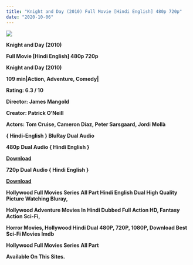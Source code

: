 ```yaml
---
title: "Knight and Day (2010) Full Movie [Hindi English] 480p 720p"
date: "2020-10-06"
---
```


[**![](https://1.bp.blogspot.com/-ihjV7RSg2AQ/XztrkjfVGsI/AAAAAAAAEcc/NO4b-spa3MMX4BPxkHnThHrmxoBJfDxoACLcBGAsYHQ/s1600/images{2deb609f52c527dc8b4fbab26c6d0bae2964b23de7178cabf97238dc1868ff55}252818{2deb609f52c527dc8b4fbab26c6d0bae2964b23de7178cabf97238dc1868ff55}2529-{2deb609f52c527dc8b4fbab26c6d0bae2964b23de7178cabf97238dc1868ff55}2B1.webp)**](https://1.bp.blogspot.com/-ihjV7RSg2AQ/XztrkjfVGsI/AAAAAAAAEcc/NO4b-spa3MMX4BPxkHnThHrmxoBJfDxoACLcBGAsYHQ/s1600/images{2deb609f52c527dc8b4fbab26c6d0bae2964b23de7178cabf97238dc1868ff55}252818{2deb609f52c527dc8b4fbab26c6d0bae2964b23de7178cabf97238dc1868ff55}2529-{2deb609f52c527dc8b4fbab26c6d0bae2964b23de7178cabf97238dc1868ff55}2B1.webp)

 **Knight and Day (2010)**

**Full Movie \[Hindi English\] 480p 720p** 

**Knight and Day (2010)**

**109 min|Action, Adventure, Comedy|**

**Rating: 6.3 / 10** 

**Director: James Mangold**

**Creator: Patrick O’Neill**

**Actors: Tom Cruise, Cameron Diaz, Peter Sarsgaard, Jordi Mollà**

**{ Hindi-English } BluRay Dual Audio**

**480p Dual Audio { Hindi English }**

[**Download**](https://myglinks.xyz/8230)

**720p Dual Audio { Hindi English }**

[**Download**](https://myglinks.xyz/8231)

**Hollywood Full Movies Series All Part Hindi English Dual High Quality Picture Watching Bluray,**

 **Hollywood Adventure Movies In Hindi Dubbed Full Action HD, Fantasy Action Sci-Fi,**

**Horror Movies, Hollywood Hindi Dual 480P, 720P, 1080P, Download Best Sci-Fi Movies Imdb** 

**Hollywood Full Movies Series All Part**

**Available On This Sites.**

